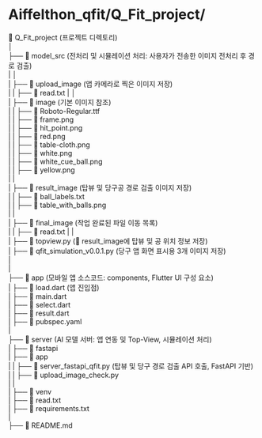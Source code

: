 # Aiffelthon_qfit/Q_Fit_project/

📂 Q_Fit_project (프로젝트 디렉토리)   
│             
├── 📂 model_src  (전처리 및 시뮬레이션 처리: 사용자가 전송한 이미지 전처리 후 경로 검출)     
|      │   
|      ├── 📂 upload_image  (앱 카메라로 찍은 이미지 저장)   
|      |       ├── 📄 read.txt
|      │   
|      ├── 📂 image  (기본 이미지 참조)     
|      |      ├── 📄 Roboto-Regular.ttf   
|      |      ├── 📄 frame.png   
|      |      ├── 📄 hit_point.png   
|      |      ├── 📄 red.png   
|      |      ├── 📄 table-cloth.png   
|      |      ├── 📄 white.png   
|      |      ├── 📄 white_cue_ball.png   
|      |      ├── 📄 yellow.png   
|      |     
|      ├── 📂 result_image  (탑뷰 및 당구공 경로 검출 이미지 저장)     
|      |      ├── 📄 ball_labels.txt     
|      |      ├── 📄 table_with_balls.png     
|      |   
|      ├── 📂 final_image  (작업 완료된 파일 이동 목록)     
|      |       ├── 📄 read.txt
|      |          
|      ├── 📄 topview.py  (📂 result_image에 탑뷰 및 공 위치 정보 저장)     
|      ├── 📄 qfit_simulation_v0.0.1.py  (당구 앱 화면 표시용 3개 이미지 저장)     
|      
|      
├── 📂 app  (모바일 앱 소스코드: components, Flutter UI 구성 요소)     
|      ├── 📄 load.dart  (앱 진입점)    
|      ├── 📄 main.dart   
|      ├── 📄 select.dart   
|      ├── 📄 result.dart   
|      ├── 📄 pubspec.yaml   
|      
├── 📂 server  (AI 모델 서버: 앱 연동 및 Top-View, 시뮬레이션 처리)   
|       ├── 📂 fastapi   
|              ├── 📂 app   
|              |      ├── 📄 server_fastapi_qfit.py (탑뷰 및 당구 경로 검출 API 호출, FastAPI 기반)   
|              |      ├── 📄 upload_image_check.py   
|              |        
|              ├── 📂 venv  
|                     ├── 📄 read.txt   
|              ├── 📄 requirements.txt     
|            
├── 📄 README.md             



          
